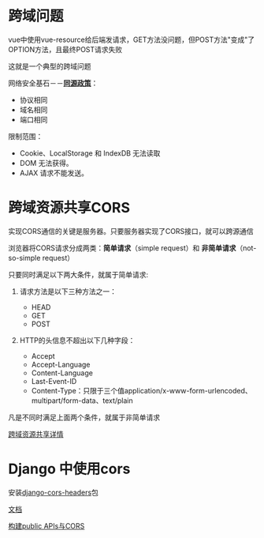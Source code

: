 # 跨域问题
vue中使用vue-resource给后端发请求，GET方法没问题，但POST方法"变成"了OPTION方法，且最终POST请求失败

这就是一个典型的跨域问题

网络安全基石－－[**同源政策**](http://www.ruanyifeng.com/blog/2016/04/same-origin-policy.html)：

- 协议相同
- 域名相同
- 端口相同

限制范围：
- Cookie、LocalStorage 和 IndexDB 无法读取
- DOM 无法获得。
- AJAX 请求不能发送。


# 跨域资源共享CORS
实现CORS通信的关键是服务器。只要服务器实现了CORS接口，就可以跨源通信

浏览器将CORS请求分成两类：**简单请求**（simple request）和 **非简单请求**（not-so-simple request）

只要同时满足以下两大条件，就属于简单请求:

1. 请求方法是以下三种方法之一：

    - HEAD
    - GET
    - POST

2. HTTP的头信息不超出以下几种字段：

    - Accept
    - Accept-Language
    - Content-Language
    - Last-Event-ID
    - Content-Type：只限于三个值application/x-www-form-urlencoded、multipart/form-data、text/plain

凡是不同时满足上面两个条件，就属于非简单请求

[跨域资源共享详情](http://www.ruanyifeng.com/blog/2016/04/cors.html)


# Django 中使用cors
安装[django-cors-headers](https://github.com/OttoYiu/django-cors-headers)包

[文档](https://www.html5rocks.com/en/tutorials/cors/)

[构建public APIs与CORS](https://segmentfault.com/a/1190000000709909)
